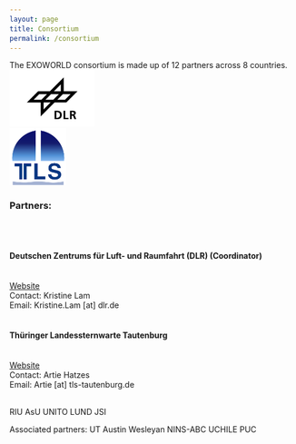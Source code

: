 ```yaml
---
layout: page
title: Consortium
permalink: /consortium
---
```

<html>
The EXOWORLD consortium is made up of 12 partners across 8 countries.

<head>
<style>
.div{

float: left;

}
</head>
</style>

<body>
<div>
<img src="/assets/img/dlr-logo.jpeg" alt="DLR logo" height="100">
</div>
<head>
<div>
<img src="/assets/img/tautenburg-logo.png" alt="Tautenburg logo" height="100">
</div>
</body>
</html>

<h3>Partners:</h3>
<br>

<br>
<h4><b>Deutschen Zentrums für Luft- und Raumfahrt (DLR) (Coordinator)</b></h4>
<br>
<a href="https://www.dlr.de/pf/desktopdefault.aspx/tabid-179/">Website</a>
<br> 
Contact: Kristine Lam
<br>
Email: Kristine.Lam [at] dlr.de
<br>

<br>
<h4><b>Thüringer Landessternwarte Tautenburg</b></h4>
<br>
<a href="http://www.tls-tautenburg.de/TLS/index.php?id=2&L=1">Website</a>
<br>
Contact: Artie Hatzes
<br>
Email: Artie [at] tls-tautenburg.de
<br>
<br>

RIU
AsU
UNITO
LUND
JSI

Associated partners:
UT Austin
Wesleyan
NINS-ABC
UCHILE
PUC
